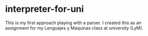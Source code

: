 # interpreter-for-uni
This is my first approach playing with a parser. I created this as an assignment for my Lenguajes y Maquinas class at university (LyM). 
